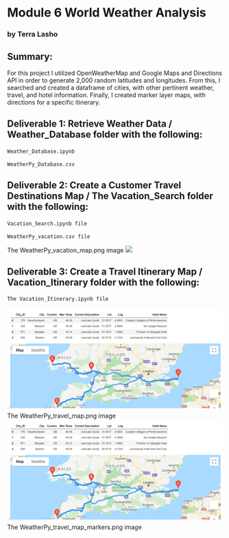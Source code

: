 # Module 6  World Weather Analysis
### by Terra Lasho 

## Summary: 
For this project I utilized OpenWeatherMap and Google Maps and Directions API in order to generate 2,000 random latitudes and longitudes. From this, I searched and created a dataframe of cities, with other pertinent weather, travel, and hotel information.  Finally, I created marker layer maps, with directions for a specific itinerary.

## Deliverable 1: Retrieve Weather Data / Weather_Database folder with the following:
```
Weather_Database.ipynb 
```
```
WeatherPy_Database.csv
```

## Deliverable 2: Create a Customer Travel Destinations Map / The Vacation_Search folder with the following:
```
Vacation_Search.ipynb file
```
```
WeatherPy_vacation.csv file
```
The WeatherPy_vacation_map.png image
![](https://github.com/Beetleee/World_Weather_Analysis/blob/main/Vacation_Itinerary/Vacation_Itinerary.ipynb)


## Deliverable 3: Create a Travel Itinerary Map / Vacation_Itinerary folder with the following:
```
The Vacation_Itinerary.ipynb file
```
![](https://github.com/Beetleee/World_Weather_Analysis/blob/main/Vacation_Itinerary/WeatherPy_travel_map.png)
The WeatherPy_travel_map.png image
![](https://github.com/Beetleee/World_Weather_Analysis/blob/main/Vacation_Itinerary/WeatherPy_travel_map.png)
The WeatherPy_travel_map_markers.png image


